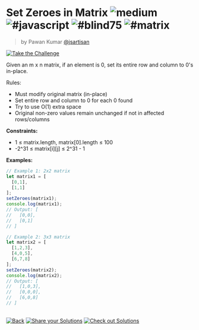 <!--info-header-start--><h1>Set Zeroes in Matrix <img src="https://img.shields.io/badge/-medium-d9901a" alt="medium"/> <img src="https://img.shields.io/badge/-%23javascript-999" alt="#javascript"/> <img src="https://img.shields.io/badge/-%23blind75-999" alt="#blind75"/> <img src="https://img.shields.io/badge/-%23matrix-999" alt="#matrix"/></h1><blockquote><p>by Pawan Kumar <a href="https://github.com/jsartisan" target="_blank">@jsartisan</a></p></blockquote><p><a href="https://frontend-challenges.com/challenges/325-set-zeroes-in-matrix" target="_blank"><img src="https://img.shields.io/badge/-Take%20the%20Challenge-0d99ff?logo=javascript&logoColor=white" alt="Take the Challenge"/></a> </p><!--info-header-end-->

Given an m x n matrix, if an element is 0, set its entire row and column to 0's in-place.

Rules:
- Must modify original matrix (in-place)
- Set entire row and column to 0 for each 0 found
- Try to use O(1) extra space
- Original non-zero values remain unchanged if not in affected rows/columns

**Constraints:**
- 1 ≤ matrix.length, matrix[0].length ≤ 100
- -2^31 ≤ matrix[i][j] ≤ 2^31 - 1

**Examples:**
```typescript
// Example 1: 2x2 matrix
let matrix1 = [
  [0,1],
  [1,1]
];
setZeroes(matrix1);
console.log(matrix1);
// Output: [
//   [0,0],
//   [0,1]
// ]

// Example 2: 3x3 matrix
let matrix2 = [
  [1,2,3],
  [4,0,5],
  [6,7,8]
];
setZeroes(matrix2);
console.log(matrix2);
// Output: [
//   [1,0,3],
//   [0,0,0],
//   [6,0,8]
// ]
```


<!--info-footer-start--><br><a href="../../README.md" target="_blank"><img src="https://img.shields.io/badge/-Back-grey" alt="Back"/></a> <a href="https://github.com/jsartisan/frontend-challenges/issues/new?template=answer.md&labels=answer,325,undefined&title=325%20-%20Set%20Zeroes%20in%20Matrix%20-%20undefined&body=" target="_blank"><img src="https://img.shields.io/badge/-Share%20your%20Solutions-teal" alt="Share your Solutions"/></a> <a href="https://github.com/jsartisan/frontend-challenges/issues?q=label%3A325+label%3Aanswer+sort%3Areactions-%2B1-desc" target="_blank"><img src="https://img.shields.io/badge/-Check%20out%20Solutions-de5a77?logo=awesome-lists&logoColor=white" alt="Check out Solutions"/></a> <!--info-footer-end-->